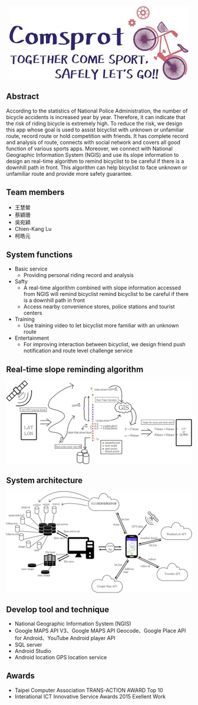 <p align="center">
  <img height="200" src="https://github.com/ChienKangLu/ComSport-Together-Come-Sport-Safely-Lets-go/blob/master/img/slogan.jpg" />
</p>

## Abstract
According to the statistics of National Police Administration, the number of bicycle accidents is increased year by year. Therefore, it can indicate that the risk of riding bicycle is extremely high. To reduce the risk, we design this app whose goal is used to assist bicyclist with unknown or unfamiliar route, record route or hold competition with friends. It has complete record and analysis of route, connects with social network and covers all good function of various sports apps. Moreover, we connect with National Geographic Information System (NGIS) and use its slope information to design an real-time algorithm to remind bicyclist to be careful if there is a downhill path in front. This algorithm can help bicyclist to face unknown or unfamiliar route and provide more safety guarantee.

## Team members
+ 王慧縈
+ 蔡穎珊
+ 吳宛穎
+ Chien-Kang Lu
+ 柯皓元

## System functions
+ Basic service
    + Providing personal riding record and analysis
+ Safty
    + A real-time algorithm combined with slope information accessed from NGIS will remind bicyclist remind bicyclist to be careful if there is a downhill path in front
    + Access nearby convenience stores, police stations and tourist centers
+ Training
    + Use training video to let bicyclist more familiar with an unknown route
+ Entertainment
    + For improving interaction between bicyclist, we design friend push notification and route level challenge service

## Real-time slope reminding algorithm
<p align="center">
  <img src="https://github.com/ChienKangLu/ComSport-Together-Come-Sport-Safely-Lets-go/blob/master/img/slope_application.jpg" />
</p>

## System architecture
<p align="center">
  <img src="https://github.com/ChienKangLu/ComSport-Together-Come-Sport-Safely-Lets-go/blob/master/img/system.jpg" />
</p>

## Develop tool and technique
+ National Geographic Information System (NGIS)
+ Google MAPS API V3、Google MAPS API Geocode、Google Place API for Android、YouTube Android player API
+ SQL server
+ Android Studio
+ Android location GPS location service


## Awards
+ Taipei Computer Association TRANS-ACTION AWARD Top 10
+ Interational ICT Innovative Service Awards 2015 Exellent Work
